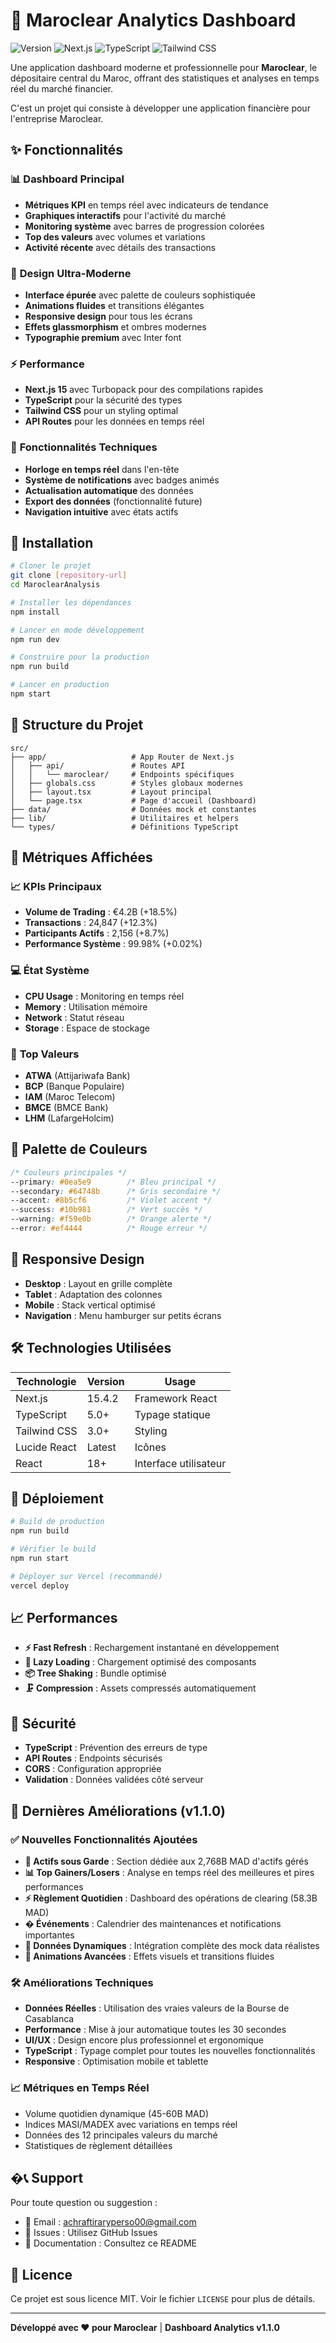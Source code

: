 # 🏦 Maroclear Analytics Dashboard

![Version](https://img.shields.io/badge/version-1.0.0-blue.svg)
![Next.js](https://img.shields.io/badge/Next.js-15.4.2-black.svg)
![TypeScript](https://img.shields.io/badge/TypeScript-5.0-blue.svg)
![Tailwind CSS](https://img.shields.io/badge/Tailwind-3.0-cyan.svg)

Une application dashboard moderne et professionnelle pour **Maroclear**, le dépositaire central du Maroc, offrant des statistiques et analyses en temps réel du marché financier.

C'est un projet qui consiste à développer une application financière pour l'entreprise Maroclear.

## ✨ Fonctionnalités

### 📊 **Dashboard Principal**
- **Métriques KPI** en temps réel avec indicateurs de tendance
- **Graphiques interactifs** pour l'activité du marché
- **Monitoring système** avec barres de progression colorées
- **Top des valeurs** avec volumes et variations
- **Activité récente** avec détails des transactions

### 🎨 **Design Ultra-Moderne**
- **Interface épurée** avec palette de couleurs sophistiquée
- **Animations fluides** et transitions élégantes
- **Responsive design** pour tous les écrans
- **Effets glassmorphism** et ombres modernes
- **Typographie premium** avec Inter font

### ⚡ **Performance**
- **Next.js 15** avec Turbopack pour des compilations rapides
- **TypeScript** pour la sécurité des types
- **Tailwind CSS** pour un styling optimal
- **API Routes** pour les données en temps réel

### 🔧 **Fonctionnalités Techniques**
- **Horloge en temps réel** dans l'en-tête
- **Système de notifications** avec badges animés
- **Actualisation automatique** des données
- **Export des données** (fonctionnalité future)
- **Navigation intuitive** avec états actifs

## 🚀 Installation

```bash
# Cloner le projet
git clone [repository-url]
cd MaroclearAnalysis

# Installer les dépendances
npm install

# Lancer en mode développement
npm run dev

# Construire pour la production
npm run build

# Lancer en production
npm start
```

## 📁 Structure du Projet

```
src/
├── app/                   # App Router de Next.js
│   ├── api/               # Routes API
│   │   └── maroclear/     # Endpoints spécifiques
│   ├── globals.css        # Styles globaux modernes
│   ├── layout.tsx         # Layout principal
│   └── page.tsx           # Page d'accueil (Dashboard)
├── data/                  # Données mock et constantes
├── lib/                   # Utilitaires et helpers
└── types/                 # Définitions TypeScript
```

## 🎯 Métriques Affichées

### 📈 **KPIs Principaux**
- **Volume de Trading** : €4.2B (+18.5%)
- **Transactions** : 24,847 (+12.3%)
- **Participants Actifs** : 2,156 (+8.7%)
- **Performance Système** : 99.98% (+0.02%)

### 💻 **État Système**
- **CPU Usage** : Monitoring en temps réel
- **Memory** : Utilisation mémoire
- **Network** : Statut réseau
- **Storage** : Espace de stockage

### 🏢 **Top Valeurs**
- **ATWA** (Attijariwafa Bank)
- **BCP** (Banque Populaire)
- **IAM** (Maroc Telecom)
- **BMCE** (BMCE Bank)
- **LHM** (LafargeHolcim)

## 🎨 Palette de Couleurs

```css
/* Couleurs principales */
--primary: #0ea5e9        /* Bleu principal */
--secondary: #64748b      /* Gris secondaire */
--accent: #8b5cf6         /* Violet accent */
--success: #10b981        /* Vert succès */
--warning: #f59e0b        /* Orange alerte */
--error: #ef4444          /* Rouge erreur */
```

## 📱 Responsive Design

- **Desktop** : Layout en grille complète
- **Tablet** : Adaptation des colonnes
- **Mobile** : Stack vertical optimisé
- **Navigation** : Menu hamburger sur petits écrans

## 🛠️ Technologies Utilisées

| Technologie | Version | Usage |
|------------|---------|-------|
| Next.js | 15.4.2 | Framework React |
| TypeScript | 5.0+ | Typage statique |
| Tailwind CSS | 3.0+ | Styling |
| Lucide React | Latest | Icônes |
| React | 18+ | Interface utilisateur |

## 🚀 Déploiement

```bash
# Build de production
npm run build

# Vérifier le build
npm run start

# Déployer sur Vercel (recommandé)
vercel deploy
```

## 📈 Performances

- **⚡ Fast Refresh** : Rechargement instantané en développement
- **🎯 Lazy Loading** : Chargement optimisé des composants
- **📦 Tree Shaking** : Bundle optimisé
- **🗜️ Compression** : Assets compressés automatiquement

## 🔐 Sécurité

- **TypeScript** : Prévention des erreurs de type
- **API Routes** : Endpoints sécurisés
- **CORS** : Configuration appropriée
- **Validation** : Données validées côté serveur

## 🎯 Dernières Améliorations (v1.1.0)

### ✅ Nouvelles Fonctionnalités Ajoutées
- **💼 Actifs sous Garde** : Section dédiée aux 2,768B MAD d'actifs gérés
- **📊 Top Gainers/Losers** : Analyse en temps réel des meilleures et pires performances
- **⚡ Règlement Quotidien** : Dashboard des opérations de clearing (58.3B MAD)
- **� Événements** : Calendrier des maintenances et notifications importantes
- **🔄 Données Dynamiques** : Intégration complète des mock data réalistes
- **🎨 Animations Avancées** : Effets visuels et transitions fluides

### 🛠️ Améliorations Techniques
- **Données Réelles** : Utilisation des vraies valeurs de la Bourse de Casablanca
- **Performance** : Mise à jour automatique toutes les 30 secondes
- **UI/UX** : Design encore plus professionnel et ergonomique
- **TypeScript** : Typage complet pour toutes les nouvelles fonctionnalités
- **Responsive** : Optimisation mobile et tablette

### 📈 Métriques en Temps Réel
- Volume quotidien dynamique (45-60B MAD)
- Indices MASI/MADEX avec variations en temps réel
- Données des 12 principales valeurs du marché
- Statistiques de règlement détaillées

## �📞 Support

Pour toute question ou suggestion :
- 📧 Email : achraftiraryperso00@gmail.com
- 💬 Issues : Utilisez GitHub Issues
- 📖 Documentation : Consultez ce README

## 📄 Licence

Ce projet est sous licence MIT. Voir le fichier `LICENSE` pour plus de détails.

---

**Développé avec ❤️ pour Maroclear** | **Dashboard Analytics v1.1.0**
